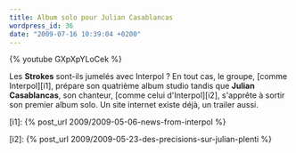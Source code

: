 ```yaml
---
title: Album solo pour Julian Casablancas
wordpress_id: 36
date: "2009-07-16 10:39:04 +0200"
---
```


{% youtube GXpXpYLoCek %}

Les **Strokes** sont-ils jumelés avec Interpol ? En tout cas, le groupe, [comme
Interpol][i1], prépare son quatrième album studio tandis que **Julian
Casablancas**, son chanteur, [comme celui d'Interpol][i2], s'apprête à sortir
son premier album solo. Un site internet existe déjà, un trailer aussi.

[i1]: {% post_url 2009/2009-05-06-news-from-interpol %}

[i2]: {% post_url  2009/2009-05-23-des-precisions-sur-julian-plenti %}
